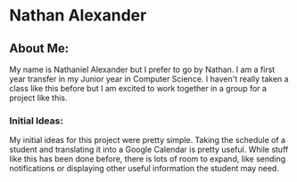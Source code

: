 # Nathan Alexander
## About Me:
My name is Nathaniel Alexander but I prefer to go by Nathan. I am a first year transfer in my Junior year in Computer Science. I haven't really taken a class like this before but I am excited to work together in a group for a project like this.

### Initial Ideas:
My initial ideas for this project were pretty simple. Taking the schedule of a student and translating it into a Google Calendar is pretty useful. While stuff like this has been done before, there is lots of room to expand, like sending notifications or displaying other useful information the student may need.